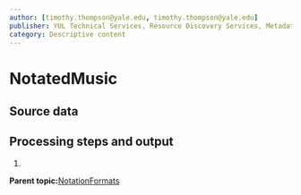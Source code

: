 ```yaml
---
author: [timothy.thompson@yale.edu, timothy.thompson@yale.edu]
publisher: YUL Technical Services, Resource Discovery Services, Metadata Services Unit
category: Descriptive content
---
```


# NotatedMusic

## Source data

## Processing steps and output

1.  
**Parent topic:**[NotationFormats](../../concepts/supertypes/notationformats.md)

